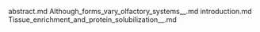 abstract.md
Although_forms_vary_olfactory_systems__.md
introduction.md
Tissue_enrichment_and_protein_solubilization__.md
